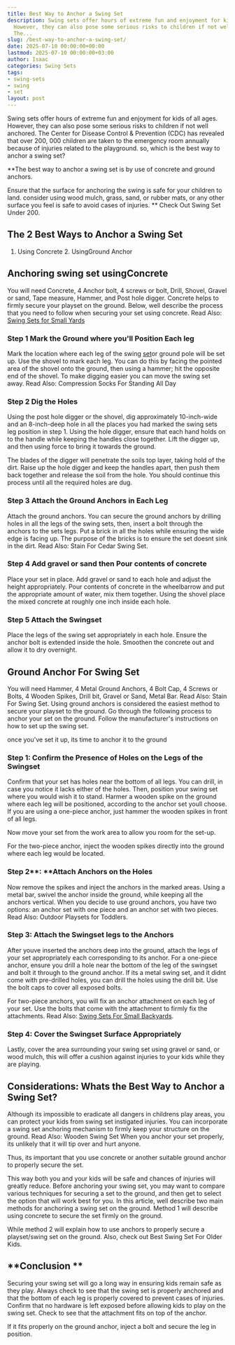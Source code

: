 ```yaml
---
title: Best Way to Anchor a Swing Set
description: Swing sets offer hours of extreme fun and enjoyment for kids of all ages.
  However, they can also pose some serious risks to children if not well anchored.
  The...
slug: /best-way-to-anchor-a-swing-set/
date: 2025-07-10 00:00:00+00:00
lastmod: 2025-07-10 00:00:00+03:00
author: Isaac
categories: Swing Sets
tags:
- swing-sets
- swing
- set
layout: post
---
```

Swing sets offer hours of extreme fun and enjoyment for kids of all ages. However, they can also pose some serious risks to children if not well anchored. The Center for Disease Control & Prevention (CDC) has revealed that over 200, 000 children are taken to the emergency room annually because of injuries related to the playground. so, which is the best way to anchor a swing set?

**The best way to anchor a swing set is by use of concrete and ground anchors.

Ensure that the surface for anchoring the swing is safe for your children to land. consider using wood mulch, grass, sand, or rubber mats, or any other surface you feel is safe to avoid cases of injuries. ** Check Out Swing Set Under 200.

##  The 2 Best Ways to Anchor a Swing Set

1. Using Concrete 2. UsingGround Anchor

##  Anchoring swing set using**Concrete**

You will need Concrete, 4 Anchor bolt, 4 screws or bolt, Drill, Shovel, Gravel or sand, Tape measure, Hammer, and Post hole digger. Concrete helps to firmly secure your playset on the ground. Below, well describe the process that you need to follow when securing your set using concrete. Read Also: [Swing Sets for Small Yards](https://pestpolicy.com/best-[swing-sets](https://pestpolicy.com/best-swing-set-for-older-kids/)-for-small-yards/)

###  **Step 1 Mark the Ground where you'll Position Each leg**

Mark the location where each leg of the swing [set](https://pestpolicy.com/best-swing-set-under-200/)or ground pole will be set up. Use the shovel to mark each leg. You can do this by facing the pointed area of the shovel onto the ground, then using a hammer; hit the opposite end of the shovel. To make digging easier you can move the swing set away. Read Also: Compression Socks For Standing All Day

###  **Step 2 Dig the Holes**

Using the post hole digger or the shovel, dig approximately 10-inch-wide and an 8-inch-deep hole in all the places you had marked the swing sets leg position in step 1. Using the hole digger, ensure that each hand holds on to the handle while keeping the handles close together. Lift the digger up, and then using force to bring it towards the ground.

The blades of the digger will penetrate the soils top layer, taking hold of the dirt. Raise up the hole digger and keep the handles apart, then push them back together and release the soil from the hole. You should continue this process until all the required holes are dug.

###  **Step 3 Attach the Ground Anchors in Each Leg**

Attach the ground anchors. You can secure the ground anchors by drilling holes in all the legs of the swing sets, then, insert a bolt through the anchors to the sets legs. Put a brick in all the holes while ensuring the wide edge is facing up. The purpose of the bricks is to ensure the set doesnt sink in the dirt. Read Also: Stain For Cedar Swing Set.

###  **Step 4 Add gravel or sand then Pour contents of concrete**

Place your set in place. Add gravel or sand to each hole and adjust the height appropriately. Pour contents of concrete in the wheelbarrow and put the appropriate amount of water, mix them together. Using the shovel place the mixed concrete at roughly one inch inside each hole.

###  **Step 5 Attach the Swingset**

Place the legs of the swing set appropriately in each hole. Ensure the anchor bolt is extended inside the hole. Smoothen the concrete out and allow it to dry overnight.

##  **Ground Anchor For Swing Set**

You will need Hammer, 4 Metal Ground Anchors, 4 Bolt Cap, 4 Screws or Bolts, 4 Wooden Spikes, Drill bit, Gravel or Sand, Metal Bar. Read Also: Stain For Swing Set. Using ground anchors is considered the easiest method to secure your playset to the ground. Go through the following process to anchor your set on the ground. Follow the manufacturer's instructions on how to set up the swing set.

once you've set it up, its time to anchor it to the ground

###  **Step 1: Confirm the Presence of Holes on the Legs of the Swingset**

Confirm that your set has holes near the bottom of all legs. You can drill, in case you notice it lacks either of the holes. Then, position your swing set where you would wish it to stand. Harmer a wooden spike on the ground where each leg will be positioned, according to the anchor set youll choose. If you are using a one-piece anchor, just hammer the wooden spikes in front of all legs.

Now move your set from the work area to allow you room for the set-up.

For the two-piece anchor, inject the wooden spikes directly into the ground where each leg would be located.

###  **Step 2****: ****Attach Anchors on the Holes**

Now remove the spikes and inject the anchors in the marked areas. Using a metal bar, swivel the anchor inside the ground, while keeping all the anchors vertical. When you decide to use ground anchors, you have two options: an anchor set with one piece and an anchor set with two pieces. Read Also: Outdoor Playsets for Toddlers.

###  **Step 3: Attach the Swingset legs to the Anchors**

After youve inserted the anchors deep into the ground, attach the legs of your set appropriately each corresponding to its anchor. For a one-piece anchor, ensure you drill a hole near the bottom of the leg of the swingset and bolt it through to the ground anchor. If its a metal swing set, and it didnt come with pre-drilled holes, you can drill the holes using the drill bit. Use the bolt caps to cover all exposed bolts.

For two-piece anchors, you will fix an anchor attachment on each leg of your set. Use the bolts that come with the attachment to firmly fix the attachments. Read Also: [Swing Sets For Small Backyards](https://pestpolicy.com/best-swing-sets-for-small-backyards/).

###  **Step 4: Cover the Swingset Surface Appropriately**

Lastly, cover the area surrounding your swing set using gravel or sand, or wood mulch, this will offer a cushion against injuries to your kids while they are playing.

##  Considerations: Whats the Best Way to Anchor a Swing Set?

Although its impossible to eradicate all dangers in childrens play areas, you can protect your kids from swing set instigated injuries. You can incorporate a swing set anchoring mechanism to firmly keep your structure on the ground. Read Also: Wooden Swing Set When you anchor your set properly, its unlikely that it will tip over and hurt anyone.

Thus, its important that you use concrete or another suitable ground anchor to properly secure the set.

This way both you and your kids will be safe and chances of injuries will greatly reduce. Before anchoring your swing set, you may want to compare various techniques for securing a set to the ground, and then get to select the option that will work best for you. In this article, well describe two main methods for anchoring a swing set on the ground. Method 1 will describe using concrete to secure the set firmly on the ground.

While method 2 will explain how to use anchors to properly secure a playset/swing set on the ground. Also, check out Best Swing Set For Older Kids.

##  **Conclusion **

Securing your swing set will go a long way in ensuring kids remain safe as they play. Always check to see that the swing set is properly anchored and that the bottom of each leg is properly covered to prevent cases of injuries. Confirm that no hardware is left exposed before allowing kids to play on the swing set. Check to see that the attachment fits on top of the anchor.

If it fits properly on the ground anchor, inject a bolt and secure the leg in position.
